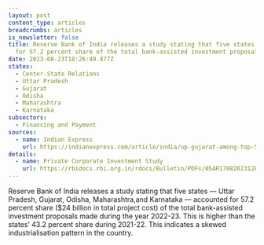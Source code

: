 ```yaml
---
layout: post
content_type: articles
breadcrumbs: articles
is_newsletter: false
title: Reserve Bank of India releases a study stating that five states accounted
  for 57.2 percent share of the total bank-assisted investment proposals
date: 2023-08-23T18:26:49.877Z
states:
  - Center-State Relations
  - Uttar Pradesh
  - Gujarat
  - Odisha
  - Maharashtra
  - Karnataka
subsectors:
  - Financing and Payment
sources:
  - name: Indian Express
    url: https://indianexpress.com/article/india/up-gujarat-among-top-5-states-in-new-investments-kerala-assam-at-bottom-8900225/
details:
  - name: Private Corporate Investment Study
    url: https://rbidocs.rbi.org.in/rdocs/Bulletin/PDFs/05AR1708202312B8066D473B4C5A8DE49489048A50F0.PDF
---
```

Reserve Bank of India releases a study stating that five states — Uttar Pradesh, Gujarat, Odisha, Maharashtra,and Karnataka — accounted for 57.2 percent share ($24 billion in total project cost) of the total bank-assisted investment proposals made during the year 2022-23. This is higher than the states’ 43.2 percent share during 2021-22. This indicates a skewed industrialisation pattern in the country.
